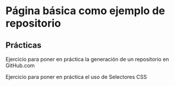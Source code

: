 # Página básica como ejemplo de repositorio

## Prácticas

Ejercicio para poner en práctica la generación de un repositorio en GitHub.com

Ejercicio para poner en práctica el uso de Selectores CSS
